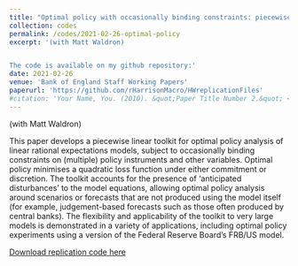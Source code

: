 ```yaml
---
title: "Optimal policy with occasionally binding constraints: piecewise linear solution methods"
collection: codes
permalink: /codes/2021-02-26-optimal-policy
excerpt: '(with Matt Waldron)


The code is available on my github repository:'
date: 2021-02-26
venue: 'Bank of England Staff Working Papers'
paperurl: 'https://github.com/rHarrisonMacro/HWreplicationFiles'
#citation: 'Your Name, You. (2010). &quot;Paper Title Number 2.&quot; <i>Journal 1</i>. 1(2).'
---
```

(with Matt Waldron)


This paper develops a piecewise linear toolkit for optimal policy analysis of linear rational expectations models, subject to occasionally binding constraints on (multiple) policy instruments and other variables. Optimal policy minimises a quadratic loss function under either commitment or discretion. The toolkit accounts for the presence of ‘anticipated disturbances’ to the model equations, allowing optimal policy analysis around scenarios or forecasts that are not produced using the model itself (for example, judgement-based forecasts such as those often produced by central banks). The flexibility and applicability of the toolkit to very large models is demonstrated in a variety of applications, including optimal policy experiments using a version of the Federal Reserve Board’s FRB/US model.

[Download replication code here](https://github.com/rHarrisonMacro/HWreplicationFiles)

